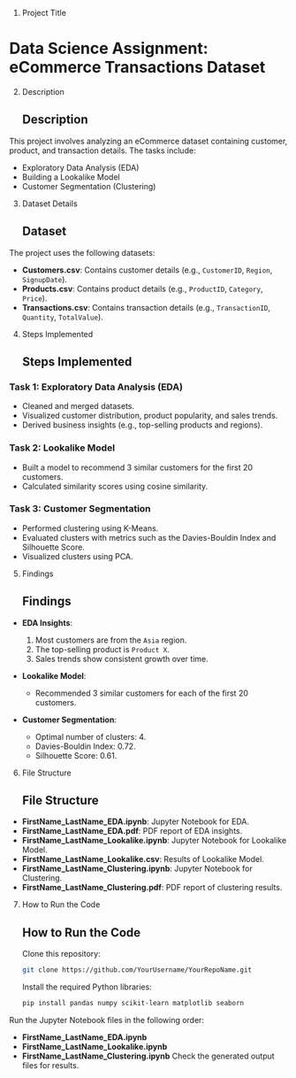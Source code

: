 1. Project Title
 # Data Science Assignment: eCommerce Transactions Dataset

 2. Description
    ## Description
This project involves analyzing an eCommerce dataset containing customer, product, and transaction details. 
The tasks include:
- Exploratory Data Analysis (EDA)
- Building a Lookalike Model
- Customer Segmentation (Clustering)

3. Dataset Details
   ## Dataset
The project uses the following datasets:
- **Customers.csv**: Contains customer details (e.g., `CustomerID`, `Region`, `SignupDate`).
- **Products.csv**: Contains product details (e.g., `ProductID`, `Category`, `Price`).
- **Transactions.csv**: Contains transaction details (e.g., `TransactionID`, `Quantity`, `TotalValue`).


4. Steps Implemented

   ## Steps Implemented
### Task 1: Exploratory Data Analysis (EDA)
- Cleaned and merged datasets.
- Visualized customer distribution, product popularity, and sales trends.
- Derived business insights (e.g., top-selling products and regions).

### Task 2: Lookalike Model
- Built a model to recommend 3 similar customers for the first 20 customers.
- Calculated similarity scores using cosine similarity.

### Task 3: Customer Segmentation
- Performed clustering using K-Means.
- Evaluated clusters with metrics such as the Davies-Bouldin Index and Silhouette Score.
- Visualized clusters using PCA.

5. Findings

   ## Findings
- **EDA Insights**:
  1. Most customers are from the `Asia` region.
  2. The top-selling product is `Product X`.
  3. Sales trends show consistent growth over time.

- **Lookalike Model**:
  - Recommended 3 similar customers for each of the first 20 customers.

- **Customer Segmentation**:
  - Optimal number of clusters: 4.
  - Davies-Bouldin Index: 0.72.
  - Silhouette Score: 0.61.

6. File Structure

   ## File Structure
- **FirstName_LastName_EDA.ipynb**: Jupyter Notebook for EDA.
- **FirstName_LastName_EDA.pdf**: PDF report of EDA insights.
- **FirstName_LastName_Lookalike.ipynb**: Jupyter Notebook for Lookalike Model.
- **FirstName_LastName_Lookalike.csv**: Results of Lookalike Model.
- **FirstName_LastName_Clustering.ipynb**: Jupyter Notebook for Clustering.
- **FirstName_LastName_Clustering.pdf**: PDF report of clustering results.

7. How to Run the Code

   ## How to Run the Code
   Clone this repository:
   ```bash
   git clone https://github.com/YourUsername/YourRepoName.git
   ```
   Install the required Python libraries:
   ```bash
   pip install pandas numpy scikit-learn matplotlib seaborn
   ```
  Run the Jupyter Notebook files in the following order:
   - **FirstName_LastName_EDA.ipynb**
   - **FirstName_LastName_Lookalike.ipynb**
   - **FirstName_LastName_Clustering.ipynb**
   Check the generated output files for results.

